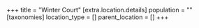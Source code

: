 +++
title = "Winter Court"
[extra.location.details]
population = ""
[taxonomies]
location_type = []
parent_location = []
+++


